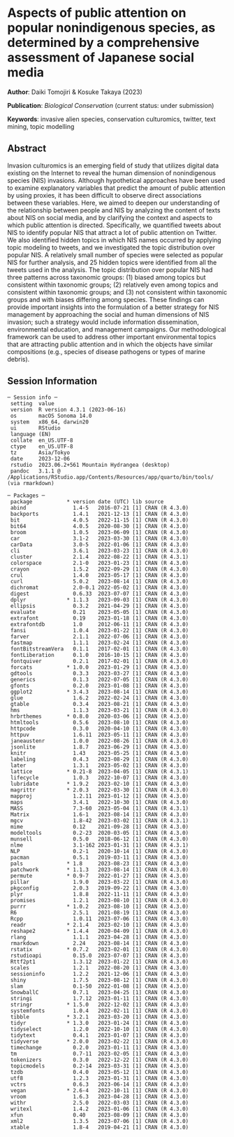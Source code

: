 # Aspects of public attention on popular nonindigenous species, as determined by a comprehensive assessment of Japanese social media

**Author**: Daiki Tomojiri & Kosuke Takaya (2023)

**Publication**: _Biological Conservation_ (current status: under submission)

**Keywords**: invasive alien species, conservation culturomics, twitter, text mining, topic modelling

## Abstract
Invasion culturomics is an emerging field of study that utilizes digital data existing on the Internet to reveal the human dimension of nonindigenous species (NIS) invasions. Although hypothetical approaches have been used to examine explanatory variables that predict the amount of public attention by using proxies, it has been difficult to observe direct associations between these variables. Here, we aimed to deepen our understanding of the relationship between people and NIS by analyzing the content of texts about NIS on social media, and by clarifying the context and aspects to which public attention is directed. Specifically, we quantified tweets about NIS to identify popular NIS that attract a lot of public attention on Twitter. We also identified hidden topics in which NIS names occurred by applying topic modeling to tweets, and we investigated the topic distribution over popular NIS. A relatively small number of species were selected as popular NIS for further analysis, and 25 hidden topics were identified from all the tweets used in the analysis. The topic distribution over popular NIS had three patterns across taxonomic groups: (1) biased among topics but consistent within taxonomic groups; (2) relatively even among topics and consistent within taxonomic groups; and (3) not consistent within taxonomic groups and with biases differing among species. These findings can provide important insights into the formulation of a better strategy for NIS management by approaching the social and human dimensions of NIS invasion; such a strategy would include information dissemination, environmental education, and management campaigns. Our methodological framework can be used to address other important environmental topics that are attracting public attention and in which the objects have similar compositions (e.g., species of disease pathogens or types of marine debris).

## Session Information
```
─ Session info ─
 setting  value
 version  R version 4.3.1 (2023-06-16)
 os       macOS Sonoma 14.0
 system   x86_64, darwin20
 ui       RStudio
 language (EN)
 collate  en_US.UTF-8
 ctype    en_US.UTF-8
 tz       Asia/Tokyo
 date     2023-12-06
 rstudio  2023.06.2+561 Mountain Hydrangea (desktop)
 pandoc   3.1.1 @ /Applications/RStudio.app/Contents/Resources/app/quarto/bin/tools/ (via rmarkdown)

─ Packages ─
 package           * version date (UTC) lib source
 abind               1.4-5   2016-07-21 [1] CRAN (R 4.3.0)
 backports           1.4.1   2021-12-13 [1] CRAN (R 4.3.0)
 bit                 4.0.5   2022-11-15 [1] CRAN (R 4.3.0)
 bit64               4.0.5   2020-08-30 [1] CRAN (R 4.3.0)
 broom               1.0.5   2023-06-09 [1] CRAN (R 4.3.0)
 car                 3.1-2   2023-03-30 [1] CRAN (R 4.3.0)
 carData             3.0-5   2022-01-06 [1] CRAN (R 4.3.0)
 cli                 3.6.1   2023-03-23 [1] CRAN (R 4.3.0)
 cluster             2.1.4   2022-08-22 [1] CRAN (R 4.3.1)
 colorspace          2.1-0   2023-01-23 [1] CRAN (R 4.3.0)
 crayon              1.5.2   2022-09-29 [1] CRAN (R 4.3.0)
 crul                1.4.0   2023-05-17 [1] CRAN (R 4.3.0)
 curl                5.0.2   2023-08-14 [1] CRAN (R 4.3.0)
 dichromat           2.0-0.1 2022-05-02 [1] CRAN (R 4.3.0)
 digest              0.6.33  2023-07-07 [1] CRAN (R 4.3.0)
 dplyr             * 1.1.3   2023-09-03 [1] CRAN (R 4.3.0)
 ellipsis            0.3.2   2021-04-29 [1] CRAN (R 4.3.0)
 evaluate            0.21    2023-05-05 [1] CRAN (R 4.3.0)
 extrafont           0.19    2023-01-18 [1] CRAN (R 4.3.0)
 extrafontdb         1.0     2012-06-11 [1] CRAN (R 4.3.0)
 fansi               1.0.4   2023-01-22 [1] CRAN (R 4.3.0)
 farver              2.1.1   2022-07-06 [1] CRAN (R 4.3.0)
 fastmap             1.1.1   2023-02-24 [1] CRAN (R 4.3.0)
 fontBitstreamVera   0.1.1   2017-02-01 [1] CRAN (R 4.3.0)
 fontLiberation      0.1.0   2016-10-15 [1] CRAN (R 4.3.0)
 fontquiver          0.2.1   2017-02-01 [1] CRAN (R 4.3.0)
 forcats           * 1.0.0   2023-01-29 [1] CRAN (R 4.3.0)
 gdtools             0.3.3   2023-03-27 [1] CRAN (R 4.3.0)
 generics            0.1.3   2022-07-05 [1] CRAN (R 4.3.0)
 gfonts              0.2.0   2023-01-08 [1] CRAN (R 4.3.0)
 ggplot2           * 3.4.3   2023-08-14 [1] CRAN (R 4.3.0)
 glue                1.6.2   2022-02-24 [1] CRAN (R 4.3.0)
 gtable              0.3.4   2023-08-21 [1] CRAN (R 4.3.0)
 hms                 1.1.3   2023-03-21 [1] CRAN (R 4.3.0)
 hrbrthemes        * 0.8.0   2020-03-06 [1] CRAN (R 4.3.0)
 htmltools           0.5.6   2023-08-10 [1] CRAN (R 4.3.0)
 httpcode            0.3.0   2020-04-10 [1] CRAN (R 4.3.0)
 httpuv              1.6.11  2023-05-11 [1] CRAN (R 4.3.0)
 janeaustenr         1.0.0   2022-08-26 [1] CRAN (R 4.3.0)
 jsonlite            1.8.7   2023-06-29 [1] CRAN (R 4.3.0)
 knitr               1.43    2023-05-25 [1] CRAN (R 4.3.0)
 labeling            0.4.3   2023-08-29 [1] CRAN (R 4.3.0)
 later               1.3.1   2023-05-02 [1] CRAN (R 4.3.0)
 lattice           * 0.21-8  2023-04-05 [1] CRAN (R 4.3.1)
 lifecycle           1.0.3   2022-10-07 [1] CRAN (R 4.3.0)
 lubridate         * 1.9.2   2023-02-10 [1] CRAN (R 4.3.0)
 magrittr          * 2.0.3   2022-03-30 [1] CRAN (R 4.3.0)
 mapproj             1.2.11  2023-01-12 [1] CRAN (R 4.3.0)
 maps                3.4.1   2022-10-30 [1] CRAN (R 4.3.0)
 MASS                7.3-60  2023-05-04 [1] CRAN (R 4.3.1)
 Matrix              1.6-1   2023-08-14 [1] CRAN (R 4.3.0)
 mgcv                1.8-42  2023-03-02 [1] CRAN (R 4.3.1)
 mime                0.12    2021-09-28 [1] CRAN (R 4.3.0)
 modeltools          0.2-23  2020-03-05 [1] CRAN (R 4.3.0)
 munsell             0.5.0   2018-06-12 [1] CRAN (R 4.3.0)
 nlme                3.1-162 2023-01-31 [1] CRAN (R 4.3.1)
 NLP                 0.2-1   2020-10-14 [1] CRAN (R 4.3.0)
 pacman              0.5.1   2019-03-11 [1] CRAN (R 4.3.0)
 pals              * 1.8     2023-08-23 [1] CRAN (R 4.3.0)
 patchwork         * 1.1.3   2023-08-14 [1] CRAN (R 4.3.0)
 permute           * 0.9-7   2022-01-27 [1] CRAN (R 4.3.0)
 pillar              1.9.0   2023-03-22 [1] CRAN (R 4.3.0)
 pkgconfig           2.0.3   2019-09-22 [1] CRAN (R 4.3.0)
 plyr                1.8.8   2022-11-11 [1] CRAN (R 4.3.0)
 promises            1.2.1   2023-08-10 [1] CRAN (R 4.3.0)
 purrr             * 1.0.2   2023-08-10 [1] CRAN (R 4.3.0)
 R6                  2.5.1   2021-08-19 [1] CRAN (R 4.3.0)
 Rcpp                1.0.11  2023-07-06 [1] CRAN (R 4.3.0)
 readr             * 2.1.4   2023-02-10 [1] CRAN (R 4.3.0)
 reshape2          * 1.4.4   2020-04-09 [1] CRAN (R 4.3.0)
 rlang               1.1.1   2023-04-28 [1] CRAN (R 4.3.0)
 rmarkdown           2.24    2023-08-14 [1] CRAN (R 4.3.0)
 rstatix           * 0.7.2   2023-02-01 [1] CRAN (R 4.3.0)
 rstudioapi          0.15.0  2023-07-07 [1] CRAN (R 4.3.0)
 Rttf2pt1            1.3.12  2023-01-22 [1] CRAN (R 4.3.0)
 scales              1.2.1   2022-08-20 [1] CRAN (R 4.3.0)
 sessioninfo         1.2.2   2021-12-06 [1] CRAN (R 4.3.0)
 shiny               1.7.5   2023-08-12 [1] CRAN (R 4.3.0)
 slam                0.1-50  2022-01-08 [1] CRAN (R 4.3.0)
 SnowballC           0.7.1   2023-04-25 [1] CRAN (R 4.3.0)
 stringi             1.7.12  2023-01-11 [1] CRAN (R 4.3.0)
 stringr           * 1.5.0   2022-12-02 [1] CRAN (R 4.3.0)
 systemfonts         1.0.4   2022-02-11 [1] CRAN (R 4.3.0)
 tibble            * 3.2.1   2023-03-20 [1] CRAN (R 4.3.0)
 tidyr             * 1.3.0   2023-01-24 [1] CRAN (R 4.3.0)
 tidyselect          1.2.0   2022-10-10 [1] CRAN (R 4.3.0)
 tidytext            0.4.1   2023-01-07 [1] CRAN (R 4.3.0)
 tidyverse         * 2.0.0   2023-02-22 [1] CRAN (R 4.3.0)
 timechange          0.2.0   2023-01-11 [1] CRAN (R 4.3.0)
 tm                  0.7-11  2023-02-05 [1] CRAN (R 4.3.0)
 tokenizers          0.3.0   2022-12-22 [1] CRAN (R 4.3.0)
 topicmodels         0.2-14  2023-03-31 [1] CRAN (R 4.3.0)
 tzdb                0.4.0   2023-05-12 [1] CRAN (R 4.3.0)
 utf8                1.2.3   2023-01-31 [1] CRAN (R 4.3.0)
 vctrs               0.6.3   2023-06-14 [1] CRAN (R 4.3.0)
 vegan             * 2.6-4   2022-10-11 [1] CRAN (R 4.3.0)
 vroom               1.6.3   2023-04-28 [1] CRAN (R 4.3.0)
 withr               2.5.0   2022-03-03 [1] CRAN (R 4.3.0)
 writexl             1.4.2   2023-01-06 [1] CRAN (R 4.3.0)
 xfun                0.40    2023-08-09 [1] CRAN (R 4.3.0)
 xml2                1.3.5   2023-07-06 [1] CRAN (R 4.3.0)
 xtable              1.8-4   2019-04-21 [1] CRAN (R 4.3.0)
 ```
